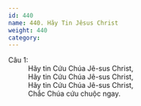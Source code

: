 ```yaml
---
id: 440
name: 440. Hãy Tin Jêsus Christ
weight: 440
category: 
---
```

<dl><dt>Câu 1:</dt><dd data-verse="1">Hãy tin Cứu Chúa Jê-sus Christ, <br/>Hãy tin Cứu Chúa Jê-sus Christ, <br/>Hãy tin Cứu Chúa Jê-sus Christ, <br/>Chắc Chúa cứu chuộc ngay. </dd></dl>
